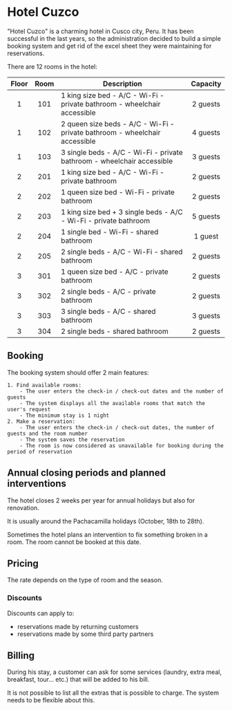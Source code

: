 # Hotel Cuzco

"Hotel Cuzco" is a charming hotel in Cusco city, Peru.
It has been successful in the last years, so the administration decided to build a simple booking system and get rid of the excel sheet they were maintaining for reservations.

There are 12 rooms in the hotel:

| Floor | Room | Description                                                                | Capacity |
|:-----:|:----:|----------------------------------------------------------------------------|:--------:|
|   1   | 101  | 1 king size bed - A/C - Wi-Fi - private bathroom - wheelchair accessible   | 2 guests |
|   1   | 102  | 2 queen size beds - A/C - Wi-Fi - private bathroom - wheelchair accessible | 4 guests |
|   1   | 103  | 3 single beds - A/C - Wi-Fi - private bathroom - wheelchair accessible     | 3 guests |
|   2   | 201  | 1 king size bed - A/C - Wi-Fi - private bathroom                           | 2 guests |
|   2   | 202  | 1 queen size bed - Wi-Fi - private bathroom                                | 2 guests |
|   2   | 203  | 1 king size bed + 3 single beds - A/C - Wi-Fi - private bathroom           | 5 guests |
|   2   | 204  | 1 single bed - Wi-Fi - shared bathroom                                     | 1 guest  |
|   2   | 205  | 2 single beds - A/C - Wi-Fi - shared bathroom                              | 2 guests |
|   3   | 301  | 1 queen size bed - A/C - private bathroom                                  | 2 guests |
|   3   | 302  | 2 single beds - A/C - private bathroom                                     | 2 guests |
|   3   | 303  | 3 single beds - A/C - shared bathroom                                      | 3 guests |
|   3   | 304  | 2 single beds - shared bathroom                                            | 2 guests |

## Booking

The booking system should offer 2 main features:

    1. Find available rooms:
        - The user enters the check-in / check-out dates and the number of guests
        - The system displays all the available rooms that match the user's request 
        - The minimum stay is 1 night
    2. Make a reservation: 
        - The user enters the check-in / check-out dates, the number of guests and the room number
        - The system saves the reservation
        - The room is now considered as unavailable for booking during the period of reservation  

## Annual closing periods and planned interventions

The hotel closes 2 weeks per year for annual holidays but also for renovation.

It is usually around the Pachacamilla holidays (October, 18th to 28th).

Sometimes the hotel plans an intervention to fix something broken in a room. The room cannot be booked at this date.

## Pricing

The rate depends on the type of room and the season.

### Discounts

Discounts can apply to:

- reservations made by returning customers
- reservations made by some third party partners

## Billing

During his stay, a customer can ask for some services (laundry, extra meal, breakfast, tour... etc.) that will be added to his bill.

It is not possible to list all the extras that is possible to charge. The system needs to be flexible about this.
